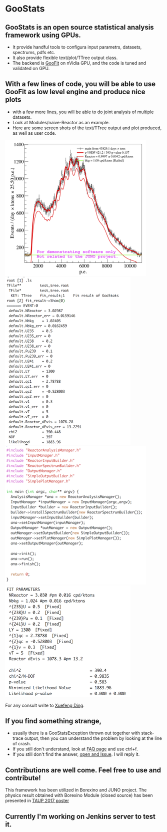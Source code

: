 # GooStats
## GooStats is an open source statistical analysis framework using GPUs. 
  - It provide handful tools to configura input parametrs, datasets, spectrums, pdfs etc. 
  - It also provide flexible text/plot/TTree output class. 
  - The backend is [GooFit](http://github.com/GooFit/GooFit) on nVidia GPU, and the code is tuned and validated on GPU.
## With a few lines of code, you will be able to use GooFit as low level engine and produce nice plots
  - with a few more lines, you will be able to do joint analysis of multiple datasets. 
  - Look at Modules/naive-Reactor as an example.
  - Here are some screen shots of the text/TTree output and plot produced, as well as user code.
  
<img src="plot.png" width="450"><img src="TTreeOutput.png" width="400"> 
<img src="code.png" width="450"> <img src="textOutput.png" width="400">

For any consult write to [Xuefeng Ding](mailto:xuefeng.ding.physics@gmail.com).

## If you find something strange, 
  - usually there is a GooStatsException thrown out together with stack-trace output, then you can understand the problem by looking at the line of crash.
  - If you still don't understand, look at [FAQ page](FAQ.md) and use ctrl+f.
  - If you still don't find the answer, [open and Issue](https://github.com/DingXuefeng/GooStats/issues/new). I will reply it.

## Contributions are well come. Feel free to use and contribute!

This framework has been utilized in Borexino and JUNO project. The physics result obtained with Borexino Module (closed source) has been presented in 
[TAUP 2017 poster](https://indico.cern.ch/event/606690/contributions/2591519/attachments/1499504/2334752/PosterTAUP_GPUfitter_v3.3.pdf)

## Currently I'm working on Jenkins server to test it.
